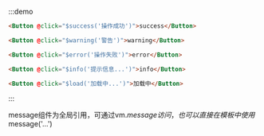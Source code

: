 :::demo
```html
<Button @click="$success('操作成功')">success</Button>

<Button @click="$warning('警告')">warning</Button>

<Button @click="$error('操作失败')">error</Button>

<Button @click="$info('提示信息...')">info</Button>

<Button @click="$load('加载中...')">加载中</Button>
```
:::

message组件为全局引用，可通过vm.$message访问，也可以直接在模板中使用$message('...')